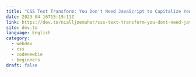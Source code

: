 ```yaml
---
title: "CSS Text Transform: You Don't Need JavaScript to Capitalize Your Text"
date: 2023-04-16T15:19:11Z
link: https://dev.to/nialljoemaher/css-text-transform-you-dont-need-javascript-to-capitalize-your-text-49io?utm_medium=RSS&utm_source=news.12bit.vn
site: dev.to
language: English
category:
  - webdev
  - css
  - codenewbie
  - beginners
draft: false
---
```

